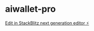 # aiwallet-pro

[Edit in StackBlitz next generation editor ⚡️](https://stackblitz.com/~/github.com/lovingawz/aiwallet-pro)